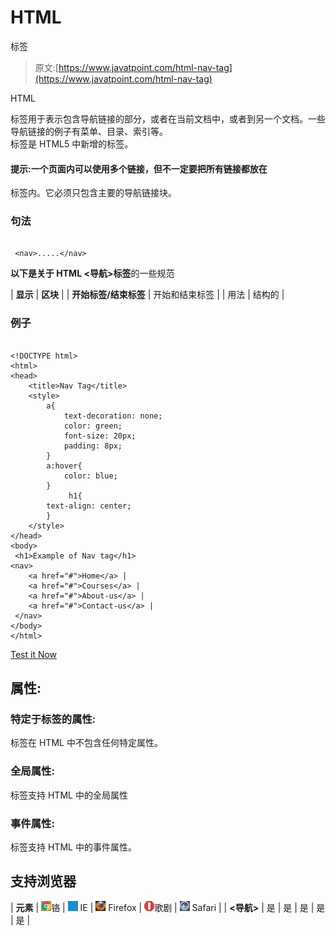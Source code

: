 # HTML

<nav>标签</nav>

> 原文:[https://www.javatpoint.com/html-nav-tag](https://www.javatpoint.com/html-nav-tag)

HTML

<nav>标签用于表示包含导航链接的部分，或者在当前文档中，或者到另一个文档。一些导航链接的例子有菜单、目录、索引等。</nav>

<nav>标签是 HTML5 中新增的标签。</nav>

#### 提示:一个页面内可以使用多个链接，但不一定要把所有链接都放在

<nav>标签内。它必须只包含主要的导航链接块。</nav>

### 句法

```

 <nav>.....</nav>

```

**以下是关于 HTML <导航>标签**的一些规范

| **显示** | **区块** |
| **开始标签/结束标签** | 开始和结束标签 |
| 用法 | 结构的 |

### 例子

```

<!DOCTYPE html>
<html>
<head>
	<title>Nav Tag</title>
	<style>
		a{
			text-decoration: none;
			color: green;
			font-size: 20px;
			padding: 8px;
		}
		a:hover{
			color: blue;
		}
	         h1{
		text-align: center;
		}
	</style>
</head>
<body>
 <h1>Example of Nav tag</h1>
<nav>
 	<a href="#">Home</a> |
 	<a href="#">Courses</a> |
 	<a href="#">About-us</a> |
 	<a href="#">Contact-us</a> |
 </nav>
</body>
</html>

```

[Test it Now](https://www.javatpoint.com/oprweb/test.jsp?filename=htmlnavtag)

## 属性:

### 特定于标签的属性:

<nav>标签在 HTML 中不包含任何特定属性。</nav>

### 全局属性:

<nav>标签支持 HTML 中的全局属性</nav>

### 事件属性:

<nav>标签支持 HTML 中的事件属性。</nav>

## 支持浏览器

| **元素** | ![chrome browser](img/4fbdc93dc2016c5049ed108e7318df19.png)铬 | ![ie browser](img/83dd23df1fe8373fd5bf054b2c1dd88b.png) IE | ![firefox browser](img/4f001fff393888a8a807ed29b28145d1.png) Firefox | ![opera browser](img/6cad4a592cc69a052056a0577b4aac65.png)歌剧 | ![safari browser](img/a0f6a9711a92203c5dc5c127fe9c9fca.png) Safari |
| **<导航>** | 是 | 是 | 是 | 是 | 是 |